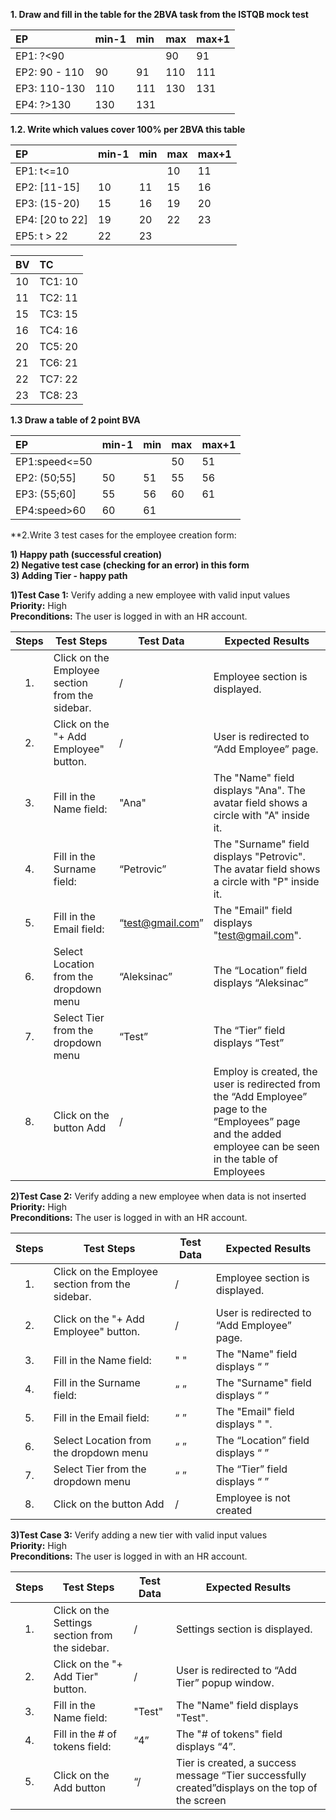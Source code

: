   
**1\. Draw and fill in the table for the 2BVA task from the ISTQB mock test**

| EP | min-1 | min | max | max+1 |
| :---- | :---- | :---- | :---- | :---- |
| EP1: ?\<90 |  |  | 90 | 91 |
| EP2: 90 \- 110 | 90 | 91 | 110 | 111 |
| EP3: 110-130 | 110 | 111 | 130 | 131 |
| EP4: ?\>130 | 130 | 131 |  |  |

**1.2. Write which values cover 100% per 2BVA this table**

| EP | min-1 | min | max | max+1 |
| :---- | :---- | :---- | :---- | :---- |
| EP1: t\<=10 |  |  |  10    | 11 |
| EP2: \[11-15\] | 10 | 11 | 15 | 16 |
| EP3: (15-20) | 15 | 16 | 19 | 20 |
| EP4: \[20 to 22\] | 19 | 20 | 22 | 23 |
| EP5: t \> 22 | 22 | 23 |  |  |

| BV | TC |
| :---- | :---- |
| 10 | TC1: 10 |
| 11 | TC2: 11 |
| 15 | TC3: 15 |
| 16 | TC4: 16 |
| 20 | TC5: 20 |
| 21 | TC6: 21 |
| 22 | TC7: 22 |
| 23 | TC8: 23 |

**1.3 Draw a table of 2 point BVA**

| EP | min-1 | min | max | max+1 |
| :---- | :---- | :---- | :---- | :---- |
| EP1:speed\<=50  |  |  | 50 | 51 |
| EP2: (50;55\] | 50 | 51 | 55 | 56 |
| EP3: (55;60\] | 55 | 56 | 60 | 61 |
| EP4:speed\>60 |  60 | 61 |  |  |

**2\.Write 3 test cases for the employee creation form: 

**1\) Happy path (successful creation)**  
**2\) Negative test case (checking for an error) in this form**  
**3\) Adding Tier - happy path**

**1)Test Case 1:** Verify adding a new employee with valid input values  
    **Priority:** High  
    **Preconditions:** The user is logged in with an HR account.

| Steps | Test Steps | Test Data | Expected Results |
| :---: | ----- | ----- | ----- |
| 1\. | Click on the Employee section from the sidebar. | / | Employee section is displayed. |
| 2\. | Click on the "+ Add Employee" button. | / | User is redirected to “Add Employee” page. |
| 3\. | Fill in the Name field:  | "Ana" | The "Name" field displays "Ana". The avatar field shows a circle with "A" inside it. |
| 4\. | Fill in the Surname field: | “Petrovic” | The "Surname" field displays "Petrovic". The avatar field shows a circle with "P" inside it. |
| 5\. | Fill in the Email field: | “test@gmail.com” | The "Email" field displays "test@gmail.com".  |
| 6\. | Select Location from the dropdown menu  | “Aleksinac” | The “Location” field displays “Aleksinac” |
| 7\. | Select Tier from the dropdown menu  | “Test” | The “Tier” field displays “Test” |
| 8\. | Click on the button Add | / | Employ is created, the user is redirected from the “Add Employee” page to the “Employees” page and the added employee can be seen in the table of Employees |

**2)Test Case 2:** Verify adding a new employee when data is not inserted  
    **Priority:** High  
    **Preconditions:** The user is logged in with an HR account.

| Steps | Test Steps | Test Data | Expected Results |
| :---: | ----- | ----- | ----- |
| 1\. | Click on the Employee section from the sidebar. | / | Employee section is displayed. |
| 2\. | Click on the "+ Add Employee" button. | / | User is redirected to “Add Employee” page. |
| 3\. | Fill in the Name field:  | " " | The "Name" field displays “ ”  |
| 4\. | Fill in the Surname field: | “ ” | The "Surname" field displays “ ” |
| 5\. | Fill in the Email field: | “ ” | The "Email" field displays " ".  |
| 6\. | Select Location from the dropdown menu  | “ ” | The “Location” field displays “ ” |
| 7\. | Select Tier from the dropdown menu  | “ ” | The “Tier” field displays “ ” |
| 8\. | Click on the button Add | / | Employee is not created |

**3)Test Case 3:** Verify adding a new tier with valid input values  
    **Priority:** High  
    **Preconditions:** The user is logged in with an HR account.

| Steps | Test Steps | Test Data | Expected Results |
| :---: | ----- | ----- | ----- |
| 1\. | Click on the Settings section from the sidebar. | / | Settings section is displayed. |
| 2\. | Click on the "+ Add Tier" button. | / | User is redirected to “Add Tier” popup window. |
| 3\. | Fill in the Name field:  | "Test" | The "Name" field displays "Test".  |
| 4\. | Fill in the \# of tokens field: | “4” | The "\# of tokens" field displays “4”. |
| 5\. | Click on the Add button | “/ | Tier is created, a success message “Tier successfully created”displays on the top of the screen  |

